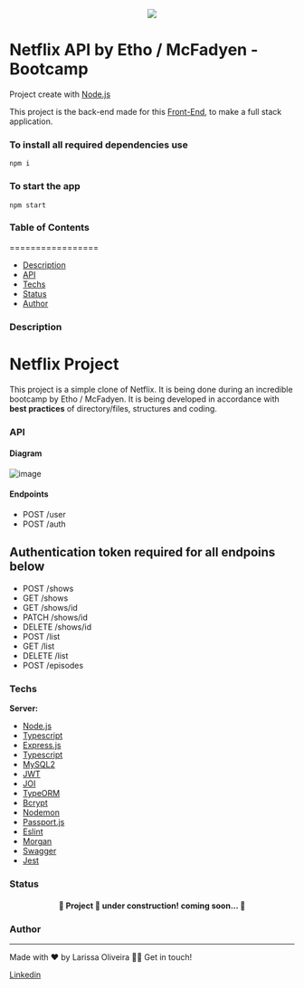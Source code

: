 <p align="center">
  <img src="https://user-images.githubusercontent.com/82476805/171954276-4b4a2bc8-07b6-45a5-8919-29d6b8da7f38.png" />
</p>

# Netflix API by Etho / McFadyen - Bootcamp
Project create with [Node.js](https://nodejs.org/en/docs/)

This project is the back-end made for this [Front-End](https://github.com/larissakoliveira/netflix-react-web), to make a full stack application.

### To install all required dependencies use <br>
```npm i```
<br>
### To start the app <br>
```npm start```<br>

### Table of Contents
=================
   * [Description](#Description)
   * [API](#API)
   * [Techs](#Techs)
   * [Status](#Status)
   * [Author](#Author)
 
### Description
# Netflix Project

This project is a simple clone of Netflix. It is being done during an incredible bootcamp by Etho / McFadyen. 
It is being developed in accordance with **best practices** of directory/files, structures and coding.

### API 
#### Diagram
![image](https://user-images.githubusercontent.com/82476805/174491343-a25bb97d-2ef0-48d6-bb9a-754d2f5e0947.png)

#### Endpoints

* POST /user
* POST /auth 

## **Authentication token required for all endpoins below**
* POST /shows
* GET /shows
* GET /shows/id
* PATCH /shows/id
* DELETE /shows/id
* POST /list
* GET /list
* DELETE /list
* POST /episodes

### Techs

**Server:** 
   * [Node.js](https://nodejs.org/en/docs/)
   * [Typescript](https://www.typescriptlang.org/docs/)
   * [Express.js](https://expressjs.com/pt-br/)
   * [Typescript](https://www.typescriptlang.org/docs/)
   * [MySQL2](https://www.npmjs.com/package/mysql2)
   * [JWT](https://jwt.io/)
   * [JOI](https://joi.dev/api/)
   * [TypeORM](https://typeorm.io/)
   * [Bcrypt](https://www.npmjs.com/package/bcrypt)
   * [Nodemon](https://www.npmjs.com/package/nodemon)
   * [Passport.js](https://www.passportjs.org/packages/passport-npm/)
   * [Eslint](https://eslint.org/)
   * [Morgan](https://expressjs.com/en/resources/middleware/morgan.html)
   * [Swagger](https://swagger.io/docs/)
   * [Jest](https://jestjs.io/pt-BR/)

 ### Status
 
 <h4 align="center"> 
	🚧  Project 🚀 under construction! coming soon...  🚧
</h4>

### Author
---
Made with ❤️ by Larissa Oliveira 👋🏽 Get in touch!

<a target="_blank" href="https://www.linkedin.com/in/larissakoliveira/"> Linkedin 
	
</a>
